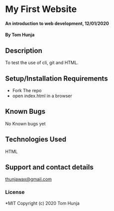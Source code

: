 # My First Website
#### An introduction to web development, 12/01/2020
#### By **Tom Hunja**
## Description
To test the use of cli, git and HTML.
## Setup/Installation Requirements
* Fork The repo
* open index.html in a browser
## Known Bugs
No Known bugs yet
## Technologies Used
HTML
## Support and contact details
thunjawax@gmail.com
### License
*MIT
Copyright (c) 2020 Tom Hunja